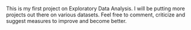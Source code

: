 This is my first project on Exploratory Data Analysis. I will be putting more projects out there on various datasets.
Feel free to comment, criticize and suggest measures to improve and become better.
